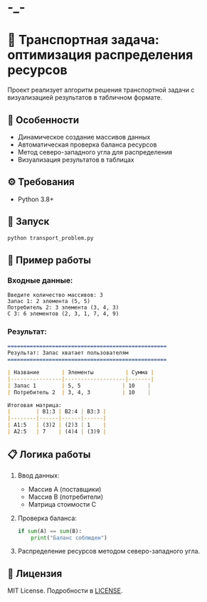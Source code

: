 # -_-

# 🚀 Транспортная задача: оптимизация распределения ресурсов

Проект реализует алгоритм решения транспортной задачи с визуализацией результатов в табличном формате.

## 🌟 Особенности
- Динамическое создание массивов данных
- Автоматическая проверка баланса ресурсов
- Метод северо-западного угла для распределения
- Визуализация результатов в таблицах

## ⚙️ Требования
- Python 3.8+

## 🏃 Запуск
```bash
python transport_problem.py
```

## 🧮 Пример работы
### Входные данные:
```
Введите количество массивов: 3
Запас 1: 2 элемента (5, 5)
Потребитель 2: 3 элемента (3, 4, 3)
C 3: 6 элементов (2, 3, 1, 7, 4, 9)
```

### Результат:
```markdown
==================================================
Результат: Запас хватает пользователям
==================================================

| Название       | Элементы          | Сумма |
|----------------|-------------------|-------|
| Запас 1        | 5, 5             | 10    |
| Потребитель 2  | 3, 4, 3          | 10    |

Итоговая матрица:
|        | B1:3 | B2:4 | B3:3 |
|--------|------|------|------|
| A1:5   | (3)2 | (2)3 | 1    |
| A2:5   | 7    | (4)4 | (3)9 |
```

## 📋 Логика работы
1. Ввод данных:
   - Массив A (поставщики)
   - Массив B (потребители)
   - Матрица стоимости C

2. Проверка баланса:
   ```python
   if sum(A) == sum(B):
       print("Баланс соблюден")
   ```

3. Распределение ресурсов методом северо-западного угла.

## 📄 Лицензия
MIT License. Подробности в [LICENSE](LICENSE).
